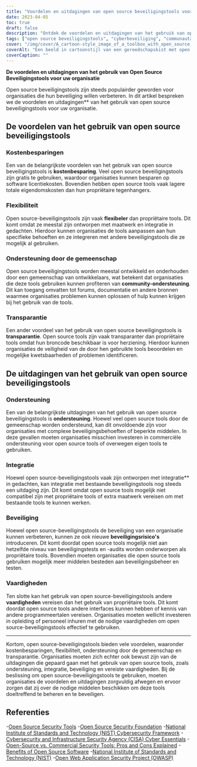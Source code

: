 ```yaml
---
title: "Voordelen en uitdagingen van open source beveiligingstools voor organisaties"
date: 2023-04-05
toc: true
draft: false
description: "Ontdek de voordelen en uitdagingen van het gebruik van open source beveiligingstools om de beveiliging van uw organisatie te verbeteren."
tags: ["open source beveiligingstools", "cyberbeveiliging", "communautaire steun", "transparantie", "kostenbesparingen", "flexibiliteit", "eigen instrumenten", "veiligheidsrisico's", "skillset", "kosten voor software licenties", "totale eigendomskosten", "commerciële ondersteuning", "programmeertalen", "integratie", "veiligheidstests", "auditing", "NIST", "CISA", "OWASP", "Nationaal Instituut voor Normen en Technologie"]
cover: "/img/cover/A_cartoon-style_image_of_a_toolbox_with_open_source_logos.png"
coverAlt: "Een beeld in cartoonstijl van een gereedschapskist met open source-logo's op elk gereedschap, samen met een schild met een slot in het midden om cyberbeveiliging voor te stellen, allemaal op een achtergrond met binaire code."
coverCaption: ""
---
```


**De voordelen en uitdagingen van het gebruik van Open Source Beveiligingstools voor uw organisatie**

Open source beveiligingstools zijn steeds populairder geworden voor organisaties die hun beveiliging willen verbeteren. In dit artikel bespreken we de voordelen en uitdagingen** van het gebruik van open source beveiligingstools voor uw organisatie.

## De voordelen van het gebruik van open source beveiligingstools

### Kostenbesparingen

Een van de belangrijkste voordelen van het gebruik van open source beveiligingstools is **kostenbesparing**. Veel open source beveiligingstools zijn gratis te gebruiken, waardoor organisaties kunnen besparen op software licentiekosten. Bovendien hebben open source tools vaak lagere totale eigendomskosten dan hun propriëtaire tegenhangers.

### Flexibiliteit

Open source-beveiligingstools zijn vaak **flexibeler** dan propriëtaire tools. Dit komt omdat ze meestal zijn ontworpen met maatwerk en integratie in gedachten. Hierdoor kunnen organisaties de tools aanpassen aan hun specifieke behoeften en ze integreren met andere beveiligingstools die ze mogelijk al gebruiken.

### Ondersteuning door de gemeenschap

Open source beveiligingstools worden meestal ontwikkeld en onderhouden door een gemeenschap van ontwikkelaars, wat betekent dat organisaties die deze tools gebruiken kunnen profiteren van **community-ondersteuning**. Dit kan toegang omvatten tot forums, documentatie en andere bronnen waarmee organisaties problemen kunnen oplossen of hulp kunnen krijgen bij het gebruik van de tools.

### Transparantie

Een ander voordeel van het gebruik van open source beveiligingstools is **transparantie**. Open source tools zijn vaak transparanter dan propriëtaire tools omdat hun broncode beschikbaar is voor herziening. Hierdoor kunnen organisaties de veiligheid van de door hen gebruikte tools beoordelen en mogelijke kwetsbaarheden of problemen identificeren.

## De uitdagingen van het gebruik van open source beveiligingstools

### Ondersteuning

Een van de belangrijkste uitdagingen van het gebruik van open source beveiligingstools is **ondersteuning**. Hoewel veel open source tools door de gemeenschap worden ondersteund, kan dit onvoldoende zijn voor organisaties met complexe beveiligingsbehoeften of beperkte middelen. In deze gevallen moeten organisaties misschien investeren in commerciële ondersteuning voor open source tools of overwegen eigen tools te gebruiken.

### Integratie

Hoewel open source-beveiligingstools vaak zijn ontworpen met integratie** in gedachten, kan integratie met bestaande beveiligingstools nog steeds een uitdaging zijn. Dit komt omdat open source tools mogelijk niet compatibel zijn met propriëtaire tools of extra maatwerk vereisen om met bestaande tools te kunnen werken.

### Beveiliging

Hoewel open source-beveiligingstools de beveiliging van een organisatie kunnen verbeteren, kunnen ze ook nieuwe **beveiligingsrisico's** introduceren. Dit komt doordat open source tools mogelijk niet aan hetzelfde niveau van beveiligingstests en -audits worden onderworpen als propriëtaire tools. Bovendien moeten organisaties die open source tools gebruiken mogelijk meer middelen besteden aan beveiligingsbeheer en testen.

### Vaardigheden

Ten slotte kan het gebruik van open source-beveiligingstools andere **vaardigheden** vereisen dan het gebruik van propriëtaire tools. Dit komt doordat open source tools andere interfaces kunnen hebben of kennis van andere programmeertalen vereisen. Organisaties moeten wellicht investeren in opleiding of personeel inhuren met de nodige vaardigheden om open source-beveiligingstools effectief te gebruiken.

______

Kortom, open source-beveiligingstools bieden vele voordelen, waaronder kostenbesparingen, flexibiliteit, ondersteuning door de gemeenschap en transparantie. Organisaties moeten zich echter ook bewust zijn van de uitdagingen die gepaard gaan met het gebruik van open source tools, zoals ondersteuning, integratie, beveiliging en vereiste vaardigheden. Bij de beslissing om open source-beveiligingstools te gebruiken, moeten organisaties de voordelen en uitdagingen zorgvuldig afwegen en ervoor zorgen dat zij over de nodige middelen beschikken om deze tools doeltreffend te beheren en te beveiligen.

## Referenties

-[Open Source Security Tools](https://opensource.com/tags/security)
-[Open Source Security Foundation](https://openSSF.org/)
-[National Institute of Standards and Technology (NIST) Cybersecurity Framework](https://www.nist.gov/cyberframework)
-[Cybersecurity and Infrastructure Security Agency (CISA) Cyber Essentials](https://www.cisa.gov/cyber-essentials)
-[Open-Source vs. Commercial Security Tools: Pros and Cons Explained](https://simeononsecurity.ch/articles/the-advantages-and-disadvantages-of-using-open-source-software-vs.-commercial-security-tools/)
-[Benefits of Open Source Software](https://opensource.com/resources/what-open-source)
-[National Institute of Standards and Technology (NIST)](https://www.nist.gov/)
-[Open Web Application Security Project (OWASP)](https://owasp.org/)



